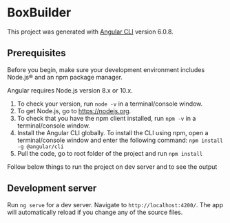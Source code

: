 # BoxBuilder

This project was generated with [Angular CLI](https://github.com/angular/angular-cli) version 6.0.8.

## Prerequisites

Before you begin, make sure your development environment includes Node.js® and an npm package manager.

Angular requires Node.js version 8.x or 10.x.

1. To check your version, run `node -v` in a terminal/console window.
2. To get Node.js, go to https://nodejs.org.
3. To check that you have the npm client installed, run `npm -v` in a terminal/console window.
4. Install the Angular CLI globally. To install the CLI using npm, open a terminal/console window and enter the following command:
`npm install -g @angular/cli`
5. Pull the code, go to root folder of the project and run `npm install`

Follow below things to run the project on dev server and to see the output

## Development server

Run `ng serve` for a dev server. Navigate to `http://localhost:4200/`. The app will automatically reload if you change any of the source files.
